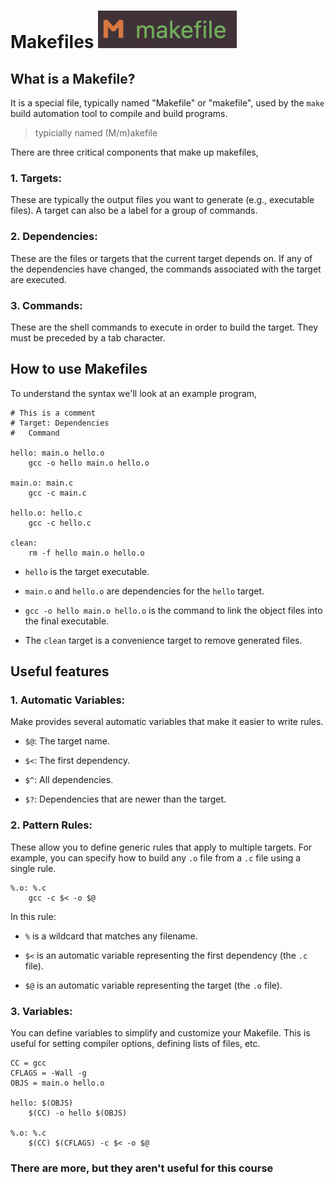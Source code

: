# Makefiles ![Alt Text](images/mk.png)

## What is a Makefile?
It is a special file, typically named "Makefile" or "makefile", used by the `make` build automation tool to compile and build programs.

> typicially named (M/m)akefile
 
There are three critical components that make up makefiles,

### 1. Targets:
   
These are typically the output files you want to generate (e.g., executable files). A target can also be a label for a group of commands.

### 2. Dependencies:
   
These are the files or targets that the current target depends on. If any of the dependencies have changed, the commands associated with the target are executed.

### 3. Commands:
   
These are the shell commands to execute in order to build the target. They must be preceded by a tab character.

## How to use Makefiles

To understand the syntax we'll look at an example program,

```
# This is a comment
# Target: Dependencies
#   Command

hello: main.o hello.o
    gcc -o hello main.o hello.o

main.o: main.c
    gcc -c main.c

hello.o: hello.c
    gcc -c hello.c

clean:
    rm -f hello main.o hello.o
```

- `hello` is the target executable.

- `main.o` and `hello.o` are dependencies for the `hello` target.

- `gcc -o hello main.o hello.o` is the command to link the object files into the final executable.

- The `clean` target is a convenience target to remove generated files.

## Useful features

### 1. Automatic Variables: 

Make provides several automatic variables that make it easier to write rules.

- `$@`: The target name.

- `$<`: The first dependency.

- `$^`: All dependencies.

- `$?`: Dependencies that are newer than the target.


### 2. Pattern Rules: 

These allow you to define generic rules that apply to multiple targets. For example, you can specify how to build any `.o` file from a `.c` file using a single rule.

```
%.o: %.c
    gcc -c $< -o $@
```

In this rule:

- `%` is a wildcard that matches any filename.

- `$<` is an automatic variable representing the first dependency (the `.c` file).

- `$@` is an automatic variable representing the target (the `.o` file).

### 3. Variables: 

You can define variables to simplify and customize your Makefile. This is useful for setting compiler options, defining lists of files, etc.

```
CC = gcc
CFLAGS = -Wall -g
OBJS = main.o hello.o

hello: $(OBJS)
    $(CC) -o hello $(OBJS)

%.o: %.c
    $(CC) $(CFLAGS) -c $< -o $@
```

### There are more, but they aren't useful for this course
